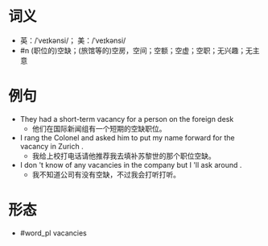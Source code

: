 # 词义
- 英：/ˈveɪkənsi/； 美：/ˈveɪkənsi/
- #n (职位的)空缺；(旅馆等的)空房，空间；空额；空虚；空职；无兴趣；无主意
# 例句
- They had a short-term vacancy for a person on the foreign desk
	- 他们在国际新闻组有一个短期的空缺职位。
- I rang the Colonel and asked him to put my name forward for the vacancy in Zurich .
	- 我给上校打电话请他推荐我去填补苏黎世的那个职位空缺。
- I don 't know of any vacancies in the company but I 'll ask around .
	- 我不知道公司有没有空缺，不过我会打听打听。
# 形态
- #word_pl vacancies
